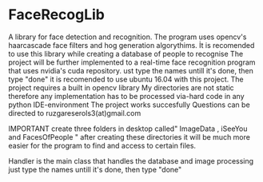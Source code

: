 # FaceRecogLib
A library for face detection and recognition.
The program uses opencv's haarcascade face filters and hog generation algorythims.
İt is recomended to use this library while creating a database of people to recognise
The project will be further implemented to a real-time face recognition program that uses nvidia's cuda repository.
ust type the names untill it's done, then type "done"
it is recomended to use ubuntu 16.04 with this project. 
The project requires a built in opencv library
My directories are not static therefore any implementation has to be processed via-hard code in any python IDE-environment
The project works succesfully
Questions can be directed to ruzgareserols3(at)gmail.com

IMPORTANT
create three folders in desktop called" ImageData , iSeeYou and FacesOfPeople "
after creating these directories it will be much more easier for the program to find and access to certain files.

Handler is the main class that handles the database and image processing
  just type the names untill it's done, then type "done"
  
  



